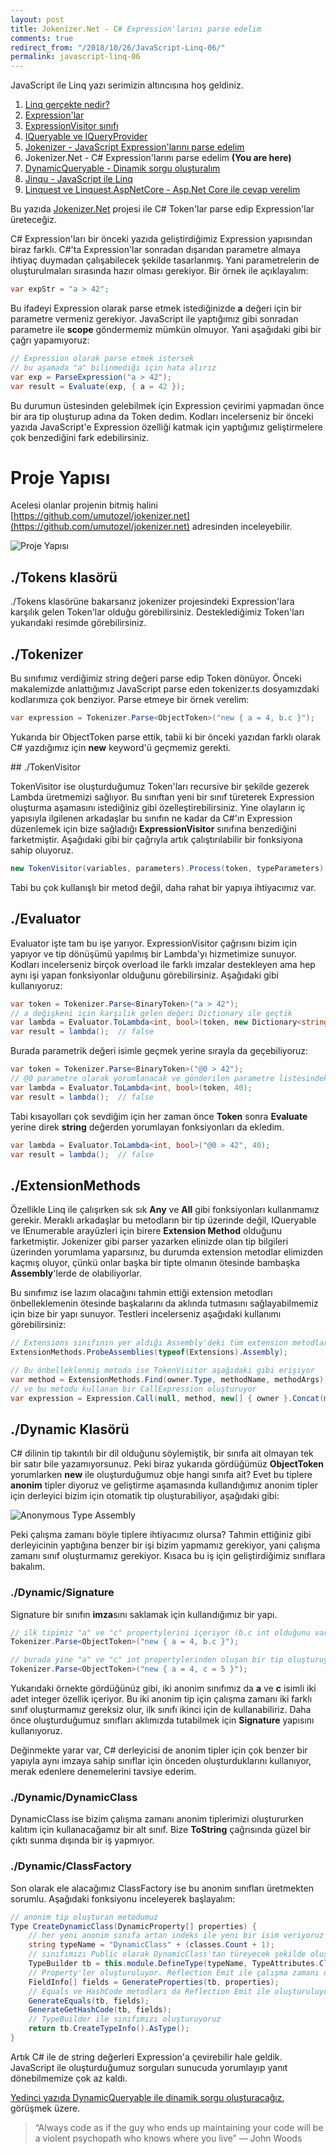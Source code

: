 ```yaml
---
layout: post
title: Jokenizer.Net - C# Expression'larını parse edelim
comments: true
redirect_from: "/2018/10/26/JavaScript-Linq-06/"
permalink: javascript-linq-06
---
```


JavaScript ile Linq yazı serimizin altıncısına hoş geldiniz.

1. [Linq gerçekte nedir?](/javascript-linq-01)
2. [Expression'lar](/javascript-linq-02)
3. [ExpressionVisitor sınıfı](/javascript-linq-03)
4. [IQueryable ve IQueryProvider](/javascript-linq-03)
5. [Jokenizer - JavaScript Expression'larını parse edelim](/javascript-linq-05)
6. Jokenizer.Net - C# Expression'larını parse edelim  **(You are here)**
7. [DynamicQueryable - Dinamik sorgu oluşturalım](/javascript-linq-07)
8. [Jinqu - JavaScript ile Linq](/javascript-linq-08)
9. [Linquest ve Linquest.AspNetCore - Asp.Net Core ile cevap verelim](/javascript-linq-09)

Bu yazıda [Jokenizer.Net](https://github.com/umutozel/Jokenizer.Net) projesi ile C# Token'lar parse edip Expression'lar üreteceğiz.

C# Expression'ları bir önceki yazıda geliştirdiğimiz Expression yapısından biraz farklı. C#'ta Expression'lar sonradan dışarıdan parametre almaya ihtiyaç duymadan çalışabilecek şekilde tasarlanmış. Yani parametrelerin de oluşturulmaları sırasında hazır olması gerekiyor. Bir örnek ile açıklayalım:

```csharp
var expStr = "a > 42";
```

Bu ifadeyi Expression olarak parse etmek istediğinizde **a** değeri için bir parametre vermeniz gerekiyor. JavaScript ile yaptığımız gibi sonradan parametre ile **scope** göndermemiz mümkün olmuyor. Yani aşağıdaki gibi bir çağrı yapamıyoruz:

```csharp
// Expression olarak parse etmek istersek 
// bu aşamada "a" bilinmediği için hata alırız
var exp = ParseExpression("a > 42");
var result = Evaluate(exp, { a = 42 });
```

Bu durumun üstesinden gelebilmek için Expression çevirimi yapmadan önce bir ara tip oluşturup adına da Token dedim. Kodları incelerseniz bir önceki yazıda JavaScript'e Expression özelliği katmak için yaptığımız geliştirmelere çok benzediğini fark edebilirsiniz.

# Proje Yapısı

Acelesi olanlar projenin bitmiş halini [https://github.com/umutozel/jokenizer.net](https://github.com/umutozel/jokenizer.net) adresinden inceleyebilir.

![Proje Yapısı](/assets/jokenizer.net-structure.png)

## ./Tokens klasörü

./Tokens klasörüne bakarsanız jokenizer projesindeki Expression'lara karşılık gelen Token'lar olduğu görebilirsiniz. Desteklediğimiz Token'ları yukarıdaki resimde görebilirsiniz.

## ./Tokenizer

Bu sınıfımız verdiğimiz string değeri parse edip Token dönüyor. Önceki makalemizde anlattığımız JavaScript parse eden tokenizer.ts dosyamızdaki kodlarımıza çok benziyor. Parse etmeye bir örnek verelim:

```csharp
var expression = Tokenizer.Parse<ObjectToken>("new { a = 4, b.c }");
```

Yukarıda bir ObjectToken parse ettik, tabii ki bir önceki yazıdan farklı olarak C# yazdığımız için **new** keyword'ü geçmemiz gerekti.

## ./TokenVisitor

TokenVisitor ise oluşturduğumuz Token'ları recursive bir şekilde gezerek Lambda üretmemizi sağlıyor. Bu sınıftan yeni bir sınıf türeterek Expression oluşturma aşamasını istediğiniz gibi özelleştirebilirsiniz. Yine olayların iç yapısıyla ilgilenen arkadaşlar bu sınıfın ne kadar da C#'ın Expression düzenlemek için bize sağladığı **ExpressionVisitor** sınıfına benzediğini farketmiştir. Aşağıdaki gibi bir çağrıyla artık çalıştırılabilir bir fonksiyona sahip oluyoruz.

```csharp
new TokenVisitor(variables, parameters).Process(token, typeParameters)
```

Tabi bu çok kullanışlı bir metod değil, daha rahat bir yapıya ihtiyacımız var.

## ./Evaluator

Evaluator işte tam bu işe yarıyor. ExpressionVisitor çağrısını bizim için yapıyor ve tip dönüşümü yapılmış bir Lambda'yı hizmetimize sunuyor. Kodları incelerseniz birçok overload ile farklı imzalar destekleyen ama hep aynı işi yapan fonksiyonlar olduğunu görebilirsiniz. Aşağıdaki gibi kullanıyoruz:

```csharp
var token = Tokenizer.Parse<BinaryToken>("a > 42");
// a değişkeni için karşılık gelen değeri Dictionary ile geçtik
var lambda = Evaluator.ToLambda<int, bool>(token, new Dictionary<string, object> { { "a", 40 } });
var result = lambda();  // false
```

Burada parametrik değeri isimle geçmek yerine sırayla da geçebiliyoruz:

```csharp
var token = Tokenizer.Parse<BinaryToken>("@0 > 42");
// @0 parametre olarak yorumlanacak ve gönderilen parametre listesindeki ilk değeri alacak
var lambda = Evaluator.ToLambda<int, bool>(token, 40);
var result = lambda();  // false
```

Tabi kısayolları çok sevdiğim için her zaman önce **Token** sonra **Evaluate** yerine direk **string** değerden yorumlayan fonksiyonları da ekledim.

```csharp
var lambda = Evaluator.ToLambda<int, bool>("@0 > 42", 40);
var result = lambda();  // false
```

## ./ExtensionMethods

Özellikle Linq ile çalışırken sık sık **Any** ve **All** gibi fonksiyonları kullanmamız gerekir. Meraklı arkadaşlar bu metodların bir tip üzerinde değil, IQueryable ve IEnumerable arayüzleri için birere **Extension Method** olduğunu farketmiştir. Jokenizer gibi parser yazarken elinizde olan tip bilgileri üzerinden yorumlama yaparsınız, bu durumda extension metodlar elimizden kaçmış oluyor, çünkü onlar başka bir tipte olmanın ötesinde bambaşka **Assembly**'lerde de olabiliyorlar.

Bu sınıfımız ise lazım olacağını tahmin ettiği extension metodları önbelleklemenin ötesinde başkalarını da aklında tutmasını sağlayabilmemiz için bize bir yapı sunuyor. Testleri incelerseniz aşağıdaki kullanımı görebilirsiniz:

```csharp
// Extensions sınıfının yer aldığı Assembly'deki tüm extension metodları önbellekliyoruz
ExtensionMethods.ProbeAssemblies(typeof(Extensions).Assembly);

// Bu önbelleklenmiş metoda ise TokenVisitor aşağıdaki gibi erişiyor
var method = ExtensionMethods.Find(owner.Type, methodName, methodArgs);
// ve bu metodu kullanan bir CallExpression oluşturuyor
var expression = Expression.Call(null, method, new[] { owner }.Concat(methodArgs))
```

## ./Dynamic Klasörü

C# dilinin tip takıntılı bir dil olduğunu söylemiştik, bir sınıfa ait olmayan tek bir satır bile yazamıyorsunuz. Peki biraz yukarıda gördüğümüz **ObjectToken** yorumlarken **new** ile oluşturduğumuz obje hangi sınıfa ait? Evet bu tiplere **anonim** tipler diyoruz ve geliştirme aşamasında kullandığımız anonim tipler için derleyici bizim için otomatik tip oluşturabiliyor, aşağıdaki gibi:

![Anonymous Type Assembly](/assets/jokenizer.net-anon.png)

Peki çalışma zamanı böyle tiplere ihtiyacımız olursa? Tahmin ettiğiniz gibi derleyicinin yaptığına benzer bir işi bizim yapmamız gerekiyor, yani çalışma zamanı sınıf oluşturmamız gerekiyor. Kısaca bu iş için geliştirdiğimiz sınıflara bakalım.

### ./Dynamic/Signature

Signature bir sınıfın **imza**sını saklamak için kullandığımız bir yapı.

```csharp
// ilk tipimiz "a" ve "c" propertylerini içeriyor (b.c int olduğunu varsayın)
Tokenizer.Parse<ObjectToken>("new { a = 4, b.c }");

// burada yine "a" ve "c" int propertylerinden oluşan bir tip oluşturuyoruz
Tokenizer.Parse<ObjectToken>("new { a = 4, c = 5 }");
```

Yukarıdaki örnekte gördüğünüz gibi, iki anonim sınıfımız da **a** ve **c** isimli iki adet integer özellik içeriyor. Bu iki anonim tip için çalışma zamanı iki farklı sınıf oluşturmamız gereksiz olur, ilk sınıfı ikinci için de kullanabiliriz. Daha önce oluşturduğumuz sınıfları aklımızda tutabilmek için **Signature** yapısını kullanıyoruz.

Değinmekte yarar var, C# derleyicisi de anonim tipler için çok benzer bir yapıyla aynı imzaya sahip sınıflar için önceden oluşturduklarını kullanıyor, merak edenlere denemelerini tavsiye ederim.

### ./Dynamic/DynamicClass

DynamicClass ise bizim çalışma zamanı anonim tiplerimizi oluştururken kalıtım için kullanacağamız bir alt sınıf. Bize **ToString** çağrısında güzel bir çıktı sunma dışında bir iş yapmıyor.

### ./Dynamic/ClassFactory

Son olarak ele alacağımız ClassFactory ise bu anonim sınıfları üretmekten sorumlu. Aşağıdaki fonksiyonu inceleyerek başlayalım:

```csharp
// anonim tip oluşturan metodumuz
Type CreateDynamicClass(DynamicProperty[] properties) {
    // her yeni anonim sınıfa artan indeks ile yeni bir isim veriyoruz
    string typeName = "DynamicClass" + (classes.Count + 1);
    // sınıfımızı Public olarak DynamicClass'tan türeyecek şekilde oluşturuyoruz
    TypeBuilder tb = this.module.DefineType(typeName, TypeAttributes.Class | TypeAttributes.Public, typeof(DynamicClass));
    // Property'ler oluşturuluyor. Reflection Emit ile çalışma zamanı okuma-yazma destekli Property'ler oluşturuluyor
    FieldInfo[] fields = GenerateProperties(tb, properties);
    // Equals ve HashCode metodları da Reflection Emit ile oluşturuluyor
    GenerateEquals(tb, fields);
    GenerateGetHashCode(tb, fields);
    // TypeBuilder ile sınıfımızı oluşturuyoruz
    return tb.CreateTypeInfo().AsType();
}
```

Artık C# ile de string değerleri Expression'a çevirebilir hale geldik. JavaScript ile oluşturduğumuz sorguları sunucuda yorumlayıp yanıt dönebilmemize çok az kaldı.

[Yedinci yazıda DynamicQueryable ile dinamik sorgu oluşturacağız](/javascript-linq-07), görüşmek üzere.

> “Always code as if the guy who ends up maintaining your code will be a violent psychopath who knows where you live” ― John Woods
